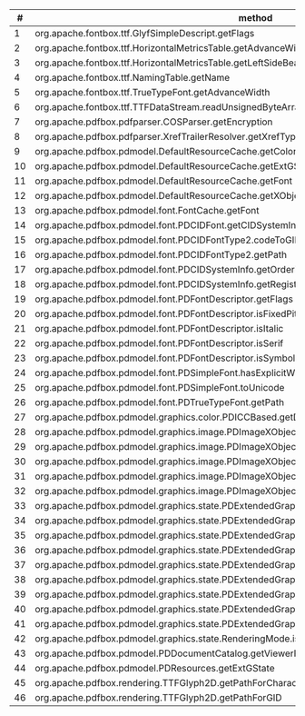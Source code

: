 | \# | method                                                                                          | invocations | collected | unique |
|----|-------------------------------------------------------------------------------------------------|-------------|-----------|--------|
| 1  | org.apache.fontbox.ttf.GlyfSimpleDescript.getFlags                                              | 23471       | 23471     |        |
| 2  | org.apache.fontbox.ttf.HorizontalMetricsTable.getAdvanceWidth                                   | 275         | 275       |        |
| 3  | org.apache.fontbox.ttf.HorizontalMetricsTable.getLeftSideBearing                                | 431         | 360       |        |
| 4  | org.apache.fontbox.ttf.NamingTable.getName                                                      | 650         | 563       |        |
| 5  | org.apache.fontbox.ttf.TrueTypeFont.getAdvanceWidth                                             | 275         | 275       |        |
| 6  | org.apache.fontbox.ttf.TTFDataStream.readUnsignedByteArray                                      | 431         | 431       |        |
| 7  | org.apache.pdfbox.pdfparser.COSParser.getEncryption                                             | 46          | 38        |        |
| 8  | org.apache.pdfbox.pdfparser.XrefTrailerResolver.getXrefType                                     | 46          | 46        |        |
| 9  | org.apache.pdfbox.pdmodel.DefaultResourceCache.getColorSpace                                    | 72          | 29        |        |
| 10 | org.apache.pdfbox.pdmodel.DefaultResourceCache.getExtGState                                     | 49          | 24        |        |
| 11 | org.apache.pdfbox.pdmodel.DefaultResourceCache.getFont                                          | 546         | 29        |        |
| 12 | org.apache.pdfbox.pdmodel.DefaultResourceCache.getXObject                                       | 66          | 15        |        |
| 13 | org.apache.pdfbox.pdmodel.font.FontCache.getFont                                                | 115         | 115       |        |
| 14 | org.apache.pdfbox.pdmodel.font.PDCIDFont.getCIDSystemInfo                                       | 3           | 3         |        |
| 15 | org.apache.pdfbox.pdmodel.font.PDCIDFontType2.codeToGID                                         | 58          | 38        |        |
| 16 | org.apache.pdfbox.pdmodel.font.PDCIDFontType2.getPath                                           | 6           | 6         |        |
| 17 | org.apache.pdfbox.pdmodel.font.PDCIDSystemInfo.getOrdering                                      | 12          | 12        |        |
| 18 | org.apache.pdfbox.pdmodel.font.PDCIDSystemInfo.getRegistry                                      | 3           | 3         |        |
| 19 | org.apache.pdfbox.pdmodel.font.PDFontDescriptor.getFlags                                        | 227         | 227       |        |
| 20 | org.apache.pdfbox.pdmodel.font.PDFontDescriptor.isFixedPitch                                    | 21          | 21        |        |
| 21 | org.apache.pdfbox.pdmodel.font.PDFontDescriptor.isItalic                                        | 21          | 21        |        |
| 22 | org.apache.pdfbox.pdmodel.font.PDFontDescriptor.isSerif                                         | 21          | 21        |        |
| 23 | org.apache.pdfbox.pdmodel.font.PDFontDescriptor.isSymbolic                                      | 24          | 24        |        |
| 24 | org.apache.pdfbox.pdmodel.font.PDSimpleFont.hasExplicitWidth                                    | 274         | 144       |        |
| 25 | org.apache.pdfbox.pdmodel.font.PDSimpleFont.toUnicode                                           | 30840       | 37        |        |
| 26 | org.apache.pdfbox.pdmodel.font.PDTrueTypeFont.getPath                                           | 782         | 36        |        |
| 27 | org.apache.pdfbox.pdmodel.graphics.color.PDICCBased.getDefaultDecode                            | 16          | 16        |        |
| 28 | org.apache.pdfbox.pdmodel.graphics.image.PDImageXObject.getColorKeyMask                         | 39          | 7         |        |
| 29 | org.apache.pdfbox.pdmodel.graphics.image.PDImageXObject.getDecode                               | 39          | 7         |        |
| 30 | org.apache.pdfbox.pdmodel.graphics.image.PDImageXObject.getInterpolate                          | 66          | 8         |        |
| 31 | org.apache.pdfbox.pdmodel.graphics.image.PDImageXObject.getMask                                 | 66          | 13        |        |
| 32 | org.apache.pdfbox.pdmodel.graphics.image.PDImageXObject.getOptionalContent                      | 33          | 7         |        |
| 33 | org.apache.pdfbox.pdmodel.graphics.state.PDExtendedGraphicsState.getAlphaSourceFlag             | 12          | 12        |        |
| 34 | org.apache.pdfbox.pdmodel.graphics.state.PDExtendedGraphicsState.getAutomaticStrokeAdjustment   | 33          | 33        |        |
| 35 | org.apache.pdfbox.pdmodel.graphics.state.PDExtendedGraphicsState.getNonStrokingAlphaConstant    | 12          | 12        |        |
| 36 | org.apache.pdfbox.pdmodel.graphics.state.PDExtendedGraphicsState.getNonStrokingOverprintControl | 24          | 24        |        |
| 37 | org.apache.pdfbox.pdmodel.graphics.state.PDExtendedGraphicsState.getOverprintMode               | 24          | 24        |        |
| 38 | org.apache.pdfbox.pdmodel.graphics.state.PDExtendedGraphicsState.getSmoothnessTolerance         | 21          | 21        |        |
| 39 | org.apache.pdfbox.pdmodel.graphics.state.PDExtendedGraphicsState.getSoftMask                    | 20          | 20        |        |
| 40 | org.apache.pdfbox.pdmodel.graphics.state.PDExtendedGraphicsState.getStrokingAlphaConstant       | 12          | 12        |        |
| 41 | org.apache.pdfbox.pdmodel.graphics.state.PDExtendedGraphicsState.getStrokingOverprintControl    | 48          | 48        |        |
| 42 | org.apache.pdfbox.pdmodel.graphics.state.RenderingMode.isFill                                   | 30944       | 30944     |        |
| 43 | org.apache.pdfbox.pdmodel.PDDocumentCatalog.getViewerPreferences                                | 8           | 8         |        |
| 44 | org.apache.pdfbox.pdmodel.PDResources.getExtGState                                              | 49          | 19        |        |
| 45 | org.apache.pdfbox.rendering.TTFGlyph2D.getPathForCharacterCode                                  | 15472       | 34        |        |
| 46 | org.apache.pdfbox.rendering.TTFGlyph2D.getPathForGID                                            | 15472       | 34        |        |
